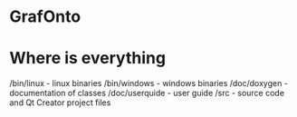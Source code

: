 GrafOnto
========

Where is everything
===================

/bin/linux - linux binaries
/bin/windows - windows binaries
/doc/doxygen - documentation of classes
/doc/userquide - user guide
/src - source code and Qt Creator project files
